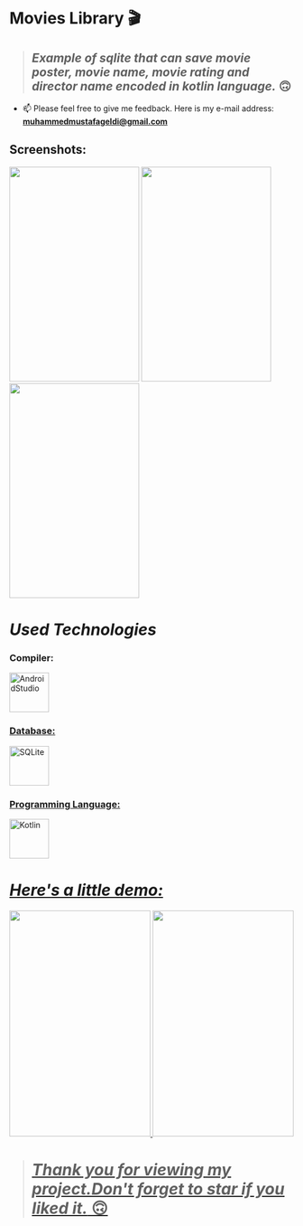 # Movies Library 🎬

> ## *Example of sqlite that can save movie poster, movie name, movie rating and director name encoded in kotlin language.* 🙃

- 📫 Please feel free to give me feedback. Here is my e-mail address: **muhammedmustafageldi@gmail.com**

## Screenshots:

<p align="left">
<img src="https://github.com/muhammedmustafageldi/My-ScreenShots-Files/blob/main/Screnshots/Movies/Ss1.png" width="230" height="380"/>
<img src="https://github.com/muhammedmustafageldi/My-ScreenShots-Files/blob/main/Screnshots/Movies/Ss2.png" width="230" height="380"/> 
<img src="https://github.com/muhammedmustafageldi/My-ScreenShots-Files/blob/main/Screnshots/Movies/Ss4.png" width="230" height="380"/> 
  
</p>


# *Used Technologies*

<h3 align="left">Compiler:</h3>
<p align="left"> <a href="https://developer.android.com/studio" target="_blank" rel="noreferrer"> <img src="https://img.icons8.com/color/452/android-studio--v3.png" alt="AndroidStudio" width="70" height="70"/>

<h3 align="left">Database:</h3>
<p align="left"> <a href="https://www.sqlite.org/index.html" target="_blank" rel="noreferrer"> <img src="https://cdn.icon-icons.com/icons2/2699/PNG/512/sqlite_logo_icon_170706.png" alt="SQLite" width="70" height="70"/>
  
<h3 align="left">Programming Language:</h3>
<p align="left"> <a href="https://kotlinlang.org" target="_blank" rel="noreferrer"> <img src="https://img.icons8.com/color/344/kotlin.png" alt="Kotlin" width="70" height="70"/>
  
# *Here's a little demo:*
  <p align="left">
<img src="https://myoctocat.com/assets/images/base-octocat.svg" width="250" height="400" />
<img src="https://github.com/muhammedmustafageldi/KotlinSQLiteExample/blob/main/AppGif/untitled.gif" width="250" height="400" />
  </p>
  
  > # *Thank you for viewing my project.Don't forget to star if you liked it.* 🙃
